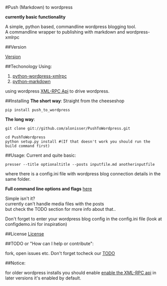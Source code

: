 #Push (Markdown) to wordpress

**currently basic functionality**

A simple, python based, commandline wordpress blogging tool.  
A commandline wrapper to publishing with markdown and wordpress-xmlrpc


##Version

[Version](Version.md)

##Techonology
Using:

1. [python-wordpress-xmlrpc](https://github.com/maxcutler/python-wordpress-xmlrpc)  
2. [python-markdown](https://github.com/waylan/Python-Markdown)  

using wordpress [XML-RPC Api](http://codex.wordpress.org/XML-RPC_WordPress_API) to drive wordpress.


##Installing
**The short way**:
Straight from the cheeseshop

    pip install push_to_wordpress

**The long way**:


    git clone git://github.com/alonisser/PushToWordpress.git

    cd PushToWordpress
    python setup.py install #(If that doesn't work you should run the build command first)


##Usage:
Current and quite basic:

    presser --title optionaltitle --posts inputfile.md anotherinputfile

where there is a config.ini file with wordpress blog connection details in the same folder. 

**Full command line options and flags** [here](usage.txt)

Simple isn't it?  
currently can't handle media files with the posts  
but check the TODO section for more info about that..

Don't forget to enter your wordpress blog config in the config.ini file (look at configdemo.ini for inspiration)

##License 
[License](License.md)

##TODO or "How can I help or contribute":

fork, open issues etc. 
Don't forget tocheck our [TODO](TODO.md)

##Notice:

for older wordpress installs you should enable [enable the XML-RPC api](http://codex.wordpress.org/XML-RPC_Support) in later versions it's enabled by default.